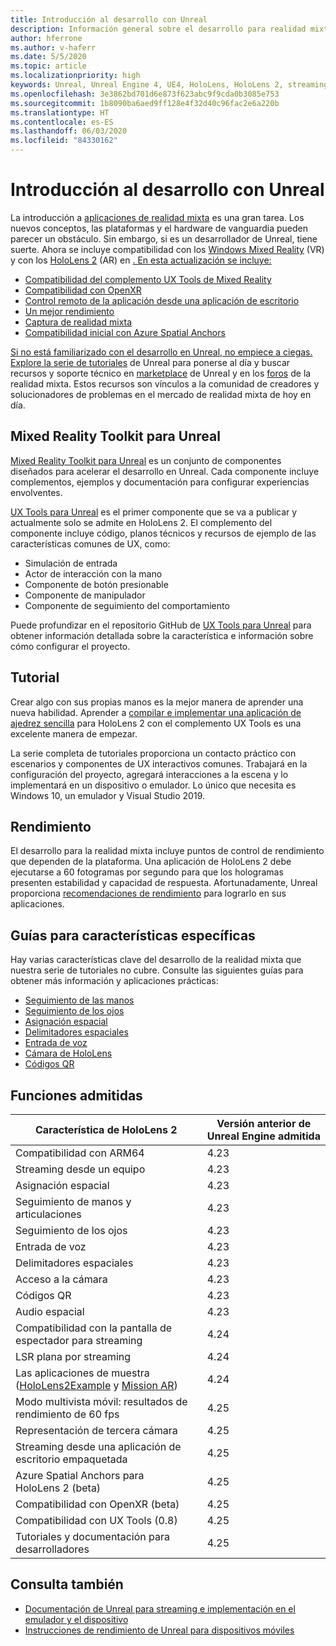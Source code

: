 ```yaml
---
title: Introducción al desarrollo con Unreal
description: Información general sobre el desarrollo para realidad mixta con Unreal Engine 4
author: hferrone
ms.author: v-haferr
ms.date: 5/5/2020
ms.topic: article
ms.localizationpriority: high
keywords: Unreal, Unreal Engine 4, UE4, HoloLens, HoloLens 2, streaming, remoting, mixed reality, development, getting started, features, new project, emulator, documentation, guides, features, holograms, game development
ms.openlocfilehash: 3e3862bd701d6e873f623abc9f9cda0b3085e753
ms.sourcegitcommit: 1b8090ba6aed9ff128e4f32d40c96fac2e6a220b
ms.translationtype: HT
ms.contentlocale: es-ES
ms.lasthandoff: 06/03/2020
ms.locfileid: "84330162"
---
```

# <a name="unreal-development-overview"></a>Introducción al desarrollo con Unreal

La introducción a <a href="https://docs.microsoft.com/en-us/windows/mixed-reality" target="_blank" title="los documentos de realidad mixta"> aplicaciones de realidad mixta</a> es una gran tarea. Los nuevos conceptos, las plataformas y el hardware de vanguardia pueden parecer un obstáculo. Sin embargo, si es un desarrollador de Unreal, tiene suerte. Ahora se incluye compatibilidad con los <a href="https://www.microsoft.com/en-us/windows/windows-mixed-reality" target="_blank" title="documentos de Windows Mixed Reality">Windows Mixed Reality</a> (VR) y con los <a href="https://www.microsoft.com/en-us/hololens/hardware" target="_blank" title="documentos de HoloLens 2">HoloLens 2</a> (AR) en <a href="https://docs.unrealengine.com/en-US/Support/Builds/ReleaseNotes/4_25/index.html" target="_blank" title="las notas de la versión de Unreal Engine 4.25 más reciente</a>la versión más reciente">. En esta actualización se incluye:
* Compatibilidad del complemento UX Tools de Mixed Reality
* Compatibilidad con OpenXR
* Control remoto de la aplicación desde una aplicación de escritorio
* Un mejor rendimiento
* Captura de realidad mixta
* Compatibilidad inicial con Azure Spatial Anchors

Si no está familiarizado con el desarrollo en Unreal, no empiece a ciegas. Explore la <a href="https://docs.unrealengine.com//GettingStarted/index.html" target="_blank">serie de tutoriales</a> de Unreal para ponerse al día y buscar recursos y soporte técnico en <a href="https://www.unrealengine.com/marketplace//store" target="_blank">marketplace</a> de Unreal y en los <a href="https://forums.unrealengine.com/development-discussion/vr-ar-development" target="_blank">foros</a> de la realidad mixta. Estos recursos son vínculos a la comunidad de creadores y solucionadores de problemas en el mercado de realidad mixta de hoy en día.

## <a name="mixed-reality-toolkit-for-unreal"></a>Mixed Reality Toolkit para Unreal

[Mixed Reality Toolkit para Unreal](https://github.com/microsoft/MixedRealityToolkit-Unreal) es un conjunto de componentes diseñados para acelerar el desarrollo en Unreal. Cada componente incluye complementos, ejemplos y documentación para configurar experiencias envolventes. 

[UX Tools para Unreal](https://github.com/microsoft/MixedReality-UXTools-Unreal) es el primer componente que se va a publicar y actualmente solo se admite en HoloLens 2. El complemento del componente incluye código, planos técnicos y recursos de ejemplo de las características comunes de UX, como:
* Simulación de entrada
* Actor de interacción con la mano
* Componente de botón presionable
* Componente de manipulador
* Componente de seguimiento del comportamiento

Puede profundizar en el repositorio GitHub de [UX Tools para Unreal](https://github.com/microsoft/MixedReality-UXTools-Unreal) para obtener información detallada sobre la característica e información sobre cómo configurar el proyecto.

## <a name="tutorial"></a>Tutorial

Crear algo con sus propias manos es la mejor manera de aprender una nueva habilidad. Aprender a [compilar e implementar una aplicación de ajedrez sencilla](unreal-uxt-ch1.md) para HoloLens 2 con el complemento UX Tools es una excelente manera de empezar. 

La serie completa de tutoriales proporciona un contacto práctico con escenarios y componentes de UX interactivos comunes. Trabajará en la configuración del proyecto, agregará interacciones a la escena y lo implementará en un dispositivo o emulador. Lo único que necesita es Windows 10, un emulador y Visual Studio 2019.


## <a name="performance"></a>Rendimiento

El desarrollo para la realidad mixta incluye puntos de control de rendimiento que dependen de la plataforma. Una aplicación de HoloLens 2 debe ejecutarse a 60 fotogramas por segundo para que los hologramas presenten estabilidad y capacidad de respuesta. Afortunadamente, Unreal proporciona [recomendaciones de rendimiento](performance-recommendations-for-unreal.md) para lograrlo en sus aplicaciones.

## <a name="guides-to-specific-features"></a>Guías para características específicas

Hay varias características clave del desarrollo de la realidad mixta que nuestra serie de tutoriales no cubre. Consulte las siguientes guías para obtener más información y aplicaciones prácticas: 
* [Seguimiento de las manos](unreal-hand-tracking.md)
* [Seguimiento de los ojos](unreal-gaze-input.md)
* [Asignación espacial](unreal-spatial-mapping.md)
* [Delimitadores espaciales](unreal-spatial-anchors.md)
* [Entrada de voz](unreal-voice-input.md)
* [Cámara de HoloLens](unreal-hololens-camera.md)
* [Códigos QR](unreal-qr-codes.md)


## <a name="supported-features"></a>Funciones admitidas

| Característica de HoloLens 2 | Versión anterior de Unreal Engine admitida |
| ----------- | ----------- |
| Compatibilidad con ARM64 | 4.23 |
| Streaming desde un equipo | 4.23 |
| Asignación espacial | 4.23 |
| Seguimiento de manos y articulaciones | 4.23 |
| Seguimiento de los ojos | 4.23 |
| Entrada de voz | 4.23 |
| Delimitadores espaciales | 4.23 |
| Acceso a la cámara | 4.23 |
| Códigos QR | 4.23 |
| Audio espacial | 4.23 |
| Compatibilidad con la pantalla de espectador para streaming | 4.24 |
| LSR plana por streaming | 4.24 |
| Las aplicaciones de muestra ([HoloLens2Example](https://github.com/microsoft/MixedReality-Unreal-Samples) y [Mission AR](https://docs.unrealengine.com/en-US/Resources/Showcases/MissionAR/index.html)) | 4.24 |
| Modo multivista móvil: resultados de rendimiento de 60 fps | 4.25 |
| Representación de tercera cámara | 4.25 |
| Streaming desde una aplicación de escritorio empaquetada | 4.25 |
| Azure Spatial Anchors para HoloLens 2 (beta) | 4.25 |
| Compatibilidad con OpenXR (beta) | 4.25 |
| Compatibilidad con UX Tools (0.8) | 4.25 |
| Tutoriales y documentación para desarrolladores | 4.25 |

## <a name="see-also"></a>Consulta también
* <a href="https://docs.unrealengine.com//Platforms/AR/HoloLens2/index.html" target="_blank">Documentación de Unreal para streaming e implementación en el emulador y el dispositivo</a>
* <a href="https://docs.unrealengine.com//Platforms/Mobile/Performance/index.html" target="_blank">Instrucciones de rendimiento de Unreal para dispositivos móviles</a>
